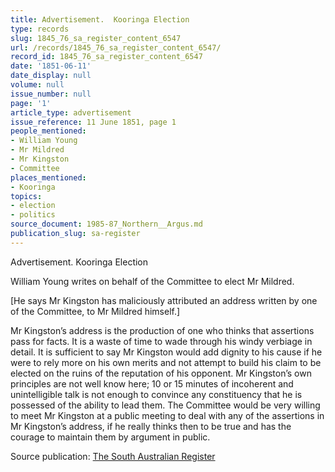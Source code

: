 ```yaml
---
title: Advertisement.  Kooringa Election
type: records
slug: 1845_76_sa_register_content_6547
url: /records/1845_76_sa_register_content_6547/
record_id: 1845_76_sa_register_content_6547
date: '1851-06-11'
date_display: null
volume: null
issue_number: null
page: '1'
article_type: advertisement
issue_reference: 11 June 1851, page 1
people_mentioned:
- William Young
- Mr Mildred
- Mr Kingston
- Committee
places_mentioned:
- Kooringa
topics:
- election
- politics
source_document: 1985-87_Northern__Argus.md
publication_slug: sa-register
---
```


Advertisement.  Kooringa Election

William Young writes on behalf of the Committee to elect Mr Mildred.

[He says Mr Kingston has maliciously attributed an address written by one of the Committee, to Mr Mildred himself.]

Mr Kingston’s address is the production of one who thinks that assertions pass for facts.  It is a waste of time to wade through his windy verbiage in detail.  It is sufficient to say Mr Kingston would add dignity to his cause if he were to rely more on his own merits and not attempt to build his claim to be elected on the ruins of the reputation of his opponent.  Mr Kingston’s own principles are not well know here; 10 or 15 minutes of incoherent and unintelligible talk is not enough to convince any constituency that he is possessed of the ability to lead them.  The Committee would be very willing to meet Mr Kingston at a public meeting to deal with any of the assertions in Mr Kingston’s address, if he really thinks then to be true and has the courage to maintain them by argument in public.

Source publication: [The South Australian Register](/publications/sa-register/)
